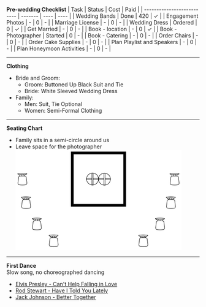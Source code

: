 **Pre-wedding Checklist**
| Task                       | Status  | Cost | Paid |
| -------------------------- | ------- | ---- | ---- |
| Wedding Bands              | Done    | 420  | ✓    |
| Engagement Photos          | -       | 0    | -    |
| Marriage License           | -       | 0    | -    |
| Wedding Dress              | Ordered | 0    | ✓    |
| Get Married                | -       | 0    | -    |
| Book - location            | -       | 0    | ✓    |
| Book - Photographer        | Started | 0    | -    |
| Book - Catering            | -       | 0    | -    |
| Order Chairs               | -       | 0    | -    |
| Order Cake Supplies        | -       | 0    | -    |
| Plan Playlist and Speakers | -       | 0    | -    |
| Plan Honeymoon Activities  | -       | 0    | -    |

---

**Clothing**
-   Bride and Groom:
    -   Groom:  Buttoned Up Black Suit and Tie
    -   Bride:  White Sleeved Wedding Dress
-   Family:
    -   Men:    Suit, Tie Optional
    -   Women:  Semi-Formal Clothing

---

**Seating Chart**
-   Family sits in a semi-circle around us
-   Leave space for the photographer\
![Seating Chart](./images/seating_chart.png)

---

**First Dance**\
Slow song, no choreographed dancing
-   [Elvis Presley - Can't Help Falling in Love](https://open.spotify.com/track/44AyOl4qVkzS48vBsbNXaC)
-   [Rod Stewart - Have I Told You Lately](https://open.spotify.com/track/6mIY6O7uNGgVqOoX70UAYh)
-   [Jack Johnson - Better Together](https://open.spotify.com/track/0x1AxbzEDQyX6feQW99lF0)
